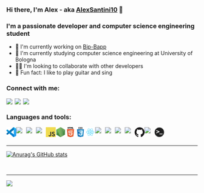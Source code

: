 ### Hi there, I'm Alex - aka [AlexSantini10][website] :wave:
 
### I'm a passionate developer and computer science engineering student

- :telescope: I'm currently working on [Bip-Bapp][work]
- :blue_book: I'm currently studying computer science engineering at University of Bologna
- :dancing_men: I'm looking to collaborate with other developers
- :guitar: Fun fact: I like to play guitar and sing

### Connect with me:

[<img align="left" width="22px" src="https://seeklogo.com/images/D/discord-logo-134E148657-seeklogo.com.png" />][discord]
[<img align="left" width="22px" src="https://www.vectorlogo.zone/logos/linkedin/linkedin-icon.svg" />][linkedin]
[<img align="left" width="22px" src="https://upload.wikimedia.org/wikipedia/commons/7/7e/Gmail_icon_%282020%29.svg" />][gmail]

<br />

### Languages and tools:

[<img align="left" width="26px" src="https://raw.githubusercontent.com/github/explore/80688e429a7d4ef2fca1e82350fe8e3517d3494d/topics/visual-studio-code/visual-studio-code.png" />][vscode]
[<img align="left" width="26px" src="https://github.com/abranhe/programming-languages-logos/blob/master/src/cpp/cpp.svg" />][cpp]
[<img align="left" width="26px" src="https://github.com/abranhe/programming-languages-logos/blob/master/src/c/c.svg" />][c]
[<img align="left" width="26px" src="https://github.com/abranhe/programming-languages-logos/blob/master/src/python/python.png" />][python]
[<img align="left" width="26px" src="https://raw.githubusercontent.com/github/explore/80688e429a7d4ef2fca1e82350fe8e3517d3494d/topics/javascript/javascript.png" />][javascript]
[<img align="left" width="26px" src="https://raw.githubusercontent.com/github/explore/80688e429a7d4ef2fca1e82350fe8e3517d3494d/topics/nodejs/nodejs.png" />][nodejs]
[<img align="left" width="26px" src="https://raw.githubusercontent.com/github/explore/80688e429a7d4ef2fca1e82350fe8e3517d3494d/topics/html/html.png" />][html]
[<img align="left" width="26px" src="https://raw.githubusercontent.com/github/explore/80688e429a7d4ef2fca1e82350fe8e3517d3494d/topics/css/css.png" />][css]
[<img align="left" width="26px" src="https://raw.githubusercontent.com/github/explore/80688e429a7d4ef2fca1e82350fe8e3517d3494d/topics/react/react.png" />][react]
[<img align="left" width="26px" src="https://cdn.jsdelivr.net/gh/devicons/devicon/icons/php/php-original.svg" />][php]
[<img align="left" width="26px" src="https://cdn.jsdelivr.net/gh/devicons/devicon/icons/mysql/mysql-original-wordmark.svg" />][mysql]
[<img align="left" width="26px" src="https://cdn.jsdelivr.net/gh/devicons/devicon/icons/mongodb/mongodb-original-wordmark.svg" />][mongodb]
[<img align="left" width="26px" src="https://cdn.jsdelivr.net/gh/devicons/devicon/icons/git/git-plain.svg" />][git]
[<img align="left" width="26px" src="https://raw.githubusercontent.com/github/explore/78df643247d429f6cc873026c0622819ad797942/topics/github/github.png" />][github]
[<img align="left" width="26px" src="https://cdn.jsdelivr.net/gh/devicons/devicon/icons/bash/bash-original.svg" />][bash]
[<img align="left" width="26px" src="https://raw.githubusercontent.com/github/explore/80688e429a7d4ef2fca1e82350fe8e3517d3494d/topics/terminal/terminal.png" />][terminal]


<br />
<br />

---

[![Anurag's GitHub stats](https://github-readme-stats.vercel.app/api?username=AlexSantini10&show_icons=true&count_private=true)][website]

<br />

---

<img src="https://wakatime.com/share/@89a708c5-27da-4173-adcb-66f00af76157/1ac2c79d-7413-46a5-872c-6252aa7a0228.svg" height="400" />

[website]: https://github.com/AlexSantini10

[work]: https://github.com/AlexSantini10/bip-bapp-bozza

[discord]: https://discord.gg/Ss8SRPGZck
[linkedin]: https://www.linkedin.com/in/alex-santini-1555951b3/
[gmail]: mailto:alexsantini.as@gmail.com

[//]: tools
[vscode]: https://code.visualstudio.com/
[cpp]: https://www.cplusplus.com/
[c]: https://devdocs.io/c/
[python]: https://www.python.org/doc/
[javascript]: https://devdocs.io/javascript/
[nodejs]: https://nodejs.org/it/docs/
[html]: https://webplatform.github.io/docs/html/
[css]: https://devdocs.io/css/
[react]: https://it.reactjs.org/
[php]: https://www.php.net/manual/en/
[mysql]: https://www.mysql.com/it/
[mongodb]: https://www.mongodb.com/
[git]: https://git-scm.com/
[github]: https://github.com/AlexSantini10
[bash]: https://devdocs.io/bash/
[terminal]: https://github.com/AlexSantini10